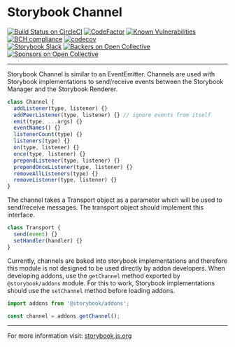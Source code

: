 # Storybook Channel

[![Build Status on CircleCI](https://circleci.com/gh/storybooks/storybook.svg?style=shield)](https://circleci.com/gh/storybooks/storybook)
[![CodeFactor](https://www.codefactor.io/repository/github/storybooks/storybook/badge)](https://www.codefactor.io/repository/github/storybooks/storybook)
[![Known Vulnerabilities](https://snyk.io/test/github/storybooks/storybook/8f36abfd6697e58cd76df3526b52e4b9dc894847/badge.svg)](https://snyk.io/test/github/storybooks/storybook/8f36abfd6697e58cd76df3526b52e4b9dc894847)
[![BCH compliance](https://bettercodehub.com/edge/badge/storybooks/storybook)](https://bettercodehub.com/results/storybooks/storybook) [![codecov](https://codecov.io/gh/storybooks/storybook/branch/master/graph/badge.svg)](https://codecov.io/gh/storybooks/storybook)  
[![Storybook Slack](https://now-examples-slackin-rrirkqohko.now.sh/badge.svg)](https://now-examples-slackin-rrirkqohko.now.sh/)
[![Backers on Open Collective](https://opencollective.com/storybook/backers/badge.svg)](#backers) [![Sponsors on Open Collective](https://opencollective.com/storybook/sponsors/badge.svg)](#sponsors)

* * *

Storybook Channel is similar to an EventEmitter.
Channels are used with Storybook implementations to send/receive events between the Storybook Manager and the Storybook Renderer.

```js
class Channel {
  addListener(type, listener) {}
  addPeerListener(type, listener) {} // ignore events from itself
  emit(type, ...args) {}
  eventNames() {}
  listenerCount(type) {}
  listeners(type) {}
  on(type, listener) {}
  once(type, listener) {}
  prependListener(type, listener) {}
  prependOnceListener(type, listener) {}
  removeAllListeners(type) {}
  removeListener(type, listener) {}
}
```

The channel takes a Transport object as a parameter which will be used to send/receive messages. The transport object should implement this interface.

```js
class Transport {
  send(event) {}
  setHandler(handler) {}
}
```

Currently, channels are baked into storybook implementations and therefore this module is not designed to be used directly by addon developers. When developing addons, use the `getChannel` method exported by `@storybook/addons` module. For this to work, Storybook implementations should use the `setChannel` method before loading addons.

```js
import addons from '@storybook/addons';

const channel = addons.getChannel();
```

* * *

For more information visit: [storybook.js.org](https://storybook.js.org)
